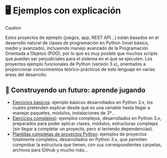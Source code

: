 
# :desktop_computer:	Ejemplos con explicación

> [!CAUTION]
> Estos proyectos de ejemplo (juegos, app, REST API...) están basados en el desarrollo natural de clases de programación en Python (nivel básico, medio y avanzado), incluyendo manejo avanzado de la Programación Orientada a Objetos (POO), por lo que es muy posible que muchos scripts que puedan ser perjudiciales para el sistema en el que se ejecuten.
> Los proyectos ejemplo funcionales de Python (versión 3.x), orientados a proporcionar conocimientos teórico-prácticos de este lenguaje en varias áreas del desarrollo.

## :bricks:	Construyendo un futuro: aprende jugando	
- [Ejercicios básicos](ejercicios_basicos): ejemplo básicos desarrollados en Python 3.x, los cuales pretenden explicar desde qué es una variable hasta llegar a manejar paquetes, módulos, instalaciones de 3º...
- [Ejercicios complejos)](ejercicios_complejos_): ejemplos complejos, desarrollados en Python 3.x, preparados para poder aplicar clases, módulos, estructuras complejas (sin llegar a completar un proyecto, pero sí teniendo dependencias).
- [Plantillas completas de proyectos Python](ejemplos_plantilla_de_proyectos): ejemplos de proyectos totalmente completos, desarrollados en Python 3.x, que permiten comprobar la estructura que tienen, con sus correspondientes carpetas, archivos para Github y mucho más...